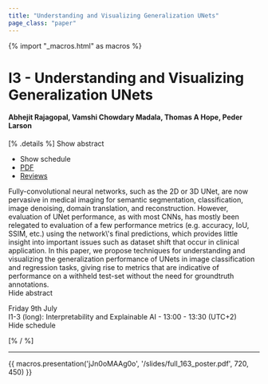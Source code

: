 ```yaml
---
title: "Understanding and Visualizing Generalization UNets"
page_class: "paper"
---
```


{% import "_macros.html" as macros %}

# I3 - Understanding and Visualizing Generalization UNets

#### Abhejit Rajagopal, Vamshi Chowdary Madala, Thomas A Hope, Peder Larson

[% .details %]
<a class="toggle_visibility" data-selector=".abstract" data-level="3">Show abstract</a>
- <a class="toggle_visibility" data-selector=".schedule" data-level="3">Show schedule</a>
- <a href="/proceedings/rajagopal21.pdf">PDF</a>
- <a href="https://openreview.net/forum?id=V-a5DJCh4Hk">Reviews</a>

<p>
    <span class="abstract">
        Fully-convolutional neural networks, such as the 2D or 3D UNet, are now pervasive in medical imaging for semantic segmentation, classification, image denoising, domain translation, and reconstruction. However, evaluation of UNet performance, as with most CNNs, has mostly been relegated to evaluation of a few performance metrics (e.g. accuracy, IoU, SSIM, etc.) using the network\'s final predictions, which provides little insight into important issues such as dataset shift that occur in clinical application. In this paper, we propose techniques for understanding and visualizing the generalization performance of UNets in image classification and regression tasks, giving rise to metrics that are indicative of performance on a withheld test-set without the need for groundtruth annotations.
        <br>
        <span class="actions"><a class="toggle_visibility" data-level="2">Hide abstract</a></span>
    </span>
</p>

<p>
    <span class="schedule">
         Friday 9th July<br>I1-3 (long): Interpretability and Explainable AI - 13:00 - 13:30 (UTC+2)
        <br>
        <span class="actions"><a class="toggle_visibility" data-level="2">Hide schedule</a></span>
    </span>
</p>

[% / %]


---

{{ macros.presentation('jJn0oMAAg0o', '/slides/full_163_poster.pdf', 720, 450) }}
